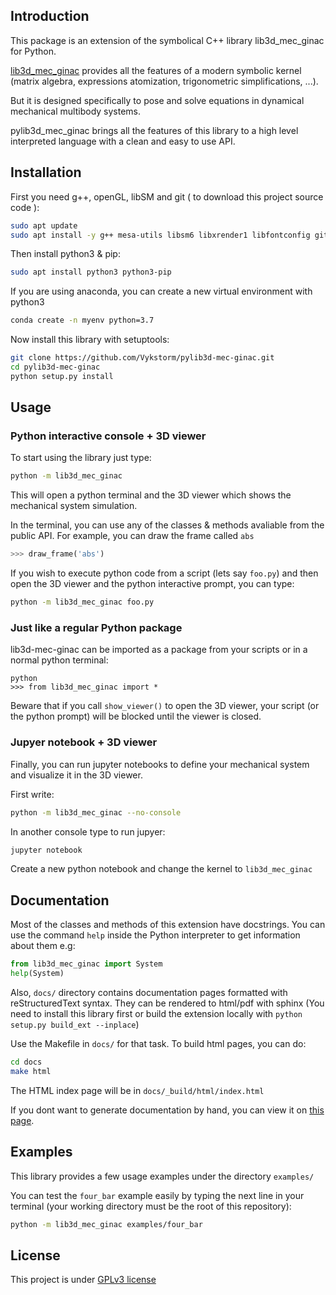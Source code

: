 
## Introduction

This package is an extension of the symbolical C++ library lib3d_mec_ginac for Python.

[lib3d_mec_ginac](http://www.imem.unavarra.es/3d_mec/download/lib3d-mec-ginac/eccomas2007_paper.pdf) provides all the features of a modern symbolic kernel (matrix algebra, expressions atomization, trigonometric simplifications, ...).

But it is designed specifically to pose and solve equations in dynamical mechanical multibody systems.

pylib3d_mec_ginac brings all the features of this library to a high level interpreted language with a clean and easy to use API.



## Installation

First you need g++, openGL, libSM and git ( to download this project source code ):
```bash
sudo apt update
sudo apt install -y g++ mesa-utils libsm6 libxrender1 libfontconfig git
```

Then install python3 & pip:
```bash
sudo apt install python3 python3-pip
```
If you are using anaconda, you can create a new virtual environment with python3
```bash
conda create -n myenv python=3.7
```


Now install this library with setuptools:
```bash
git clone https://github.com/Vykstorm/pylib3d-mec-ginac.git
cd pylib3d-mec-ginac
python setup.py install
```


## Usage

### Python interactive console + 3D viewer

To start using the library just type:

```bash
python -m lib3d_mec_ginac
```

This will open a python terminal and the 3D viewer which shows the mechanical system simulation.

In the terminal, you can use any of the classes & methods avaliable from the public API.
For example, you can draw the frame called ``abs``
```python
>>> draw_frame('abs')
```

If you wish to execute python code from a script (lets say ``foo.py``) and then open the 3D viewer and the python interactive prompt, you can type:
```bash
python -m lib3d_mec_ginac foo.py
```

### Just like a regular Python package

lib3d-mec-ginac can be imported as a package from your scripts or in a normal python terminal:

```
python
>>> from lib3d_mec_ginac import *
```
Beware that if you call ``show_viewer()`` to open the 3D viewer, your script (or the python prompt) will be blocked until the viewer is closed.



### Jupyer notebook + 3D viewer

Finally, you can run jupyter notebooks to define your mechanical system and visualize it in the 3D viewer.

First write:
```bash
python -m lib3d_mec_ginac --no-console
```

In another console type to run jupyer:
```bash
jupyter notebook
```
Create a new python notebook and change the kernel to ``lib3d_mec_ginac``




## Documentation

Most of the classes and methods of this extension have docstrings. You can use the command ```help``` inside the Python interpreter to get information about them
e.g:
```python
from lib3d_mec_ginac import System
help(System)
```

Also, ```docs/``` directory contains documentation pages formatted with reStructuredText syntax. They can be rendered to html/pdf with sphinx (You need to install this library first or build the extension locally with ```python setup.py build_ext --inplace```)

Use the Makefile in ```docs/``` for that task. To build html pages, you can do:
```bash
cd docs
make html
```
The HTML index page will be in ```docs/_build/html/index.html```


If you dont want to generate documentation by hand, you can view it on [this page](http://vykstorm.pythonanywhere.com/).




## Examples


This library provides a few usage examples under the directory ``examples/``


You can test the ``four_bar`` example easily by typing the next line in your terminal (your working directory must be the root of this repository):
```bash
python -m lib3d_mec_ginac examples/four_bar
```




## License

This project is under [GPLv3 license](LICENSE.txt)
